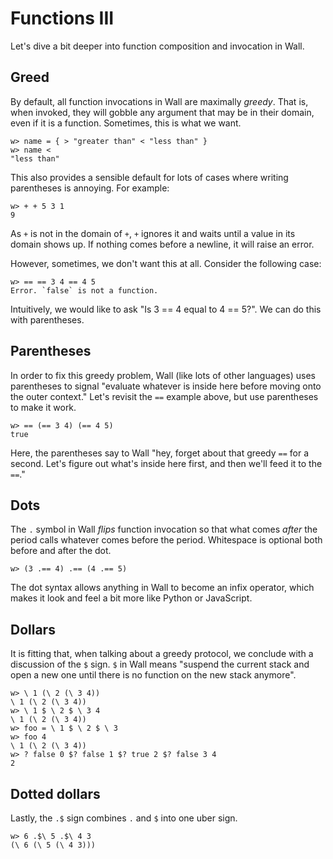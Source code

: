 # Functions III

Let's dive a bit deeper into function composition and invocation in Wall.

## Greed

By default, all function invocations in Wall are maximally *greedy*.  That is, when invoked, they will gobble any argument that may be in their domain, even if it is a function.  Sometimes, this is what we want.

```
w> name = { > "greater than" < "less than" }
w> name <
"less than"
```

This also provides a sensible default for lots of cases where writing parentheses is annoying.  For example:

```
w> + + 5 3 1
9
```

As `+` is not in the domain of `+`, `+` ignores it and waits until a value in its domain shows up.  If nothing comes before a newline, it will raise an error.

However, sometimes, we don't want this at all.  Consider the following case:

```
w> == == 3 4 == 4 5
Error. `false` is not a function.
```

Intuitively, we would like to ask "Is 3 == 4 equal to 4 == 5?".  We can do this with parentheses.

## Parentheses

In order to fix this greedy problem, Wall (like lots of other languages) uses parentheses to signal "evaluate whatever is inside here before moving onto the outer context."  Let's revisit the `==` example above, but use parentheses to make it work.

```
w> == (== 3 4) (== 4 5)
true
```

Here, the parentheses say to Wall "hey, forget about that greedy `==` for a second. Let's figure out what's inside here first, and then we'll feed it to the `==`."

## Dots

The `.` symbol in Wall *flips* function invocation so that what comes *after* the period calls whatever comes before the period.  Whitespace is optional both before and after the dot.

```
w> (3 .== 4) .== (4 .== 5)
```

The dot syntax allows anything in Wall to become an infix operator, which makes it look and feel a bit more like Python or JavaScript.

## Dollars

It is fitting that, when talking about a greedy protocol, we conclude with a discussion of the `$` sign.  `$` in Wall means "suspend the current stack and open a new one until there is no function on the new stack anymore".

```
w> \ 1 (\ 2 (\ 3 4))
\ 1 (\ 2 (\ 3 4))
w> \ 1 $ \ 2 $ \ 3 4
\ 1 (\ 2 (\ 3 4))
w> foo = \ 1 $ \ 2 $ \ 3
w> foo 4
\ 1 (\ 2 (\ 3 4))
w> ? false 0 $? false 1 $? true 2 $? false 3 4
2
```

## Dotted dollars

Lastly, the `.$` sign combines `.` and `$` into one uber sign.

```
w> 6 .$\ 5 .$\ 4 3
(\ 6 (\ 5 (\ 4 3)))
```
